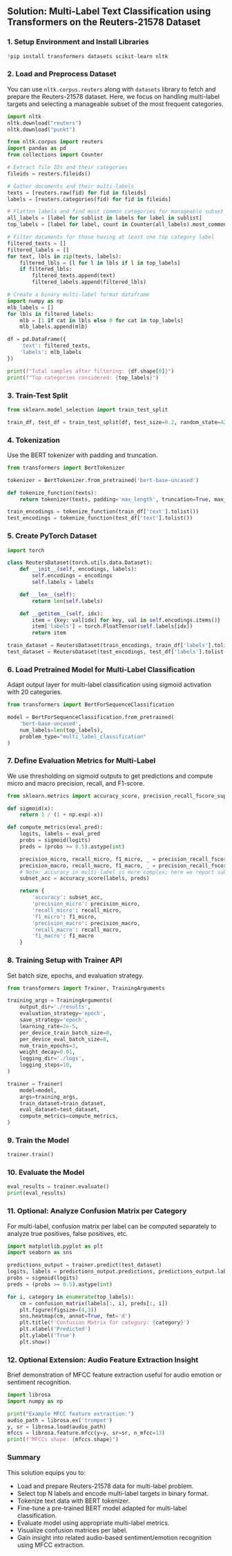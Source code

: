 ## Solution: Multi-Label Text Classification using Transformers on the Reuters-21578 Dataset

### 1. Setup Environment and Install Libraries

```python
!pip install transformers datasets scikit-learn nltk
```


### 2. Load and Preprocess Dataset

You can use `nltk.corpus.reuters` along with `datasets` library to fetch and prepare the Reuters-21578 dataset. Here, we focus on handling multi-label targets and selecting a manageable subset of the most frequent categories.

```python
import nltk
nltk.download("reuters")
nltk.download("punkt")

from nltk.corpus import reuters
import pandas as pd
from collections import Counter

# Extract file IDs and their categories
fileids = reuters.fileids()

# Gather documents and their multi-labels
texts = [reuters.raw(fid) for fid in fileids]
labels = [reuters.categories(fid) for fid in fileids]

# Flatten labels and find most common categories for manageable subset
all_labels = [label for sublist in labels for label in sublist]
top_labels = [label for label, count in Counter(all_labels).most_common(20)]  # top 20 categories

# Filter documents for those having at least one top category label
filtered_texts = []
filtered_labels = []
for text, lbls in zip(texts, labels):
    filtered_lbls = [l for l in lbls if l in top_labels]
    if filtered_lbls:
        filtered_texts.append(text)
        filtered_labels.append(filtered_lbls)

# Create a binary multi-label format dataframe
import numpy as np
mlb_labels = []
for lbls in filtered_labels:
    mlb = [1 if cat in lbls else 0 for cat in top_labels]
    mlb_labels.append(mlb)

df = pd.DataFrame({
    'text': filtered_texts,
    'labels': mlb_labels
})

print(f"Total samples after filtering: {df.shape[0]}")
print(f"Top categories considered: {top_labels}")
```


### 3. Train-Test Split

```python
from sklearn.model_selection import train_test_split

train_df, test_df = train_test_split(df, test_size=0.2, random_state=42)
```


### 4. Tokenization

Use the BERT tokenizer with padding and truncation.

```python
from transformers import BertTokenizer

tokenizer = BertTokenizer.from_pretrained('bert-base-uncased')

def tokenize_function(texts):
    return tokenizer(texts, padding='max_length', truncation=True, max_length=128, return_tensors='pt')

train_encodings = tokenize_function(train_df['text'].tolist())
test_encodings = tokenize_function(test_df['text'].tolist())
```


### 5. Create PyTorch Dataset

```python
import torch

class ReutersDataset(torch.utils.data.Dataset):
    def __init__(self, encodings, labels):
        self.encodings = encodings
        self.labels = labels

    def __len__(self):
        return len(self.labels)

    def __getitem__(self, idx):
        item = {key: val[idx] for key, val in self.encodings.items()}
        item['labels'] = torch.FloatTensor(self.labels[idx])
        return item

train_dataset = ReutersDataset(train_encodings, train_df['labels'].tolist())
test_dataset = ReutersDataset(test_encodings, test_df['labels'].tolist())
```


### 6. Load Pretrained Model for Multi-Label Classification

Adapt output layer for multi-label classification using sigmoid activation with 20 categories.

```python
from transformers import BertForSequenceClassification

model = BertForSequenceClassification.from_pretrained(
    'bert-base-uncased',
    num_labels=len(top_labels),
    problem_type="multi_label_classification"
)
```


### 7. Define Evaluation Metrics for Multi-Label

We use thresholding on sigmoid outputs to get predictions and compute micro and macro precision, recall, and F1-score.

```python
from sklearn.metrics import accuracy_score, precision_recall_fscore_support

def sigmoid(x):
    return 1 / (1 + np.exp(-x))

def compute_metrics(eval_pred):
    logits, labels = eval_pred
    probs = sigmoid(logits)
    preds = (probs >= 0.5).astype(int)

    precision_micro, recall_micro, f1_micro, _ = precision_recall_fscore_support(labels, preds, average='micro', zero_division=0)
    precision_macro, recall_macro, f1_macro, _ = precision_recall_fscore_support(labels, preds, average='macro', zero_division=0)
    # Note: accuracy in multi-label is more complex; here we report subset accuracy for exact match
    subset_acc = accuracy_score(labels, preds)

    return {
        'accuracy': subset_acc,
        'precision_micro': precision_micro,
        'recall_micro': recall_micro,
        'f1_micro': f1_micro,
        'precision_macro': precision_macro,
        'recall_macro': recall_macro,
        'f1_macro': f1_macro
    }
```


### 8. Training Setup with Trainer API

Set batch size, epochs, and evaluation strategy.

```python
from transformers import Trainer, TrainingArguments

training_args = TrainingArguments(
    output_dir='./results',
    evaluation_strategy='epoch',
    save_strategy='epoch',
    learning_rate=2e-5,
    per_device_train_batch_size=8,
    per_device_eval_batch_size=8,
    num_train_epochs=3,
    weight_decay=0.01,
    logging_dir='./logs',
    logging_steps=10,
)

trainer = Trainer(
    model=model,
    args=training_args,
    train_dataset=train_dataset,
    eval_dataset=test_dataset,
    compute_metrics=compute_metrics,
)
```


### 9. Train the Model

```python
trainer.train()
```


### 10. Evaluate the Model

```python
eval_results = trainer.evaluate()
print(eval_results)
```


### 11. Optional: Analyze Confusion Matrix per Category

For multi-label, confusion matrix per label can be computed separately to analyze true positives, false positives, etc.

```python
import matplotlib.pyplot as plt
import seaborn as sns

predictions_output = trainer.predict(test_dataset)
logits, labels = predictions_output.predictions, predictions_output.label_ids
probs = sigmoid(logits)
preds = (probs >= 0.5).astype(int)

for i, category in enumerate(top_labels):
    cm = confusion_matrix(labels[:, i], preds[:, i])
    plt.figure(figsize=(4,3))
    sns.heatmap(cm, annot=True, fmt='d')
    plt.title(f'Confusion Matrix for category: {category}')
    plt.xlabel('Predicted')
    plt.ylabel('True')
    plt.show()
```


### 12. Optional Extension: Audio Feature Extraction Insight

Brief demonstration of MFCC feature extraction useful for audio emotion or sentiment recognition.

```python
import librosa
import numpy as np

print("Example MFCC feature extraction:")
audio_path = librosa.ex('trumpet')
y, sr = librosa.load(audio_path)
mfccs = librosa.feature.mfcc(y=y, sr=sr, n_mfcc=13)
print(f"MFCCs shape: {mfccs.shape}")
```


### Summary

This solution equips you to:

- Load and prepare Reuters-21578 data for multi-label problem.
- Select top N labels and encode multi-label targets in binary format.
- Tokenize text data with BERT tokenizer.
- Fine-tune a pre-trained BERT model adapted for multi-label classification.
- Evaluate model using appropriate multi-label metrics.
- Visualize confusion matrices per label.
- Gain insight into related audio-based sentiment/emotion recognition using MFCC extraction.

